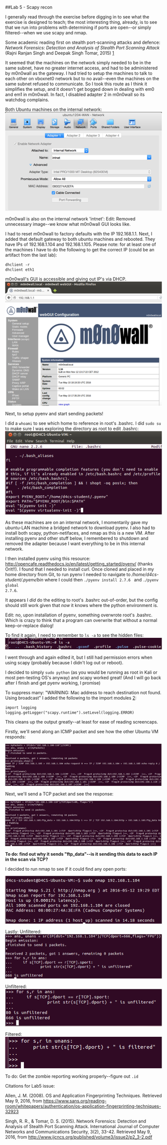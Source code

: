 ##Lab 5 - Scapy recon

I generally read through the exercise before digging in to see what the exercise is designed to teach; the most interesting thing, already, is to see that we run into problems with determining if ports are open--or simply filtered--when we use scapy and nmap.

Some academic reading first on stealth port-scanning attacks and defence: 
<em>Network Forensics: Detection and Analysis of Stealth Port Scanning Attack</em> (Rajni Ranjan Singh and Deepak Singh Tomar, 2015) [1]

It seemed that the machines on the network simply needed to be in the same subnet, have no greater internet access, and had to be administered by m0n0wall as the gateway.  I had tried to setup the machines to talk to each other on vboxnet0 network but to no avail--even the machines on the same subnet refused to communicate.  So I took this route as I think it simplifies the setup, and it doesn't get bogged down in dealing with em0 and em1 in m0n0wall. In fact, I disabled adapter 2 in m0n0wall so its watchdog complains.

Both Ubuntu machines on the internal network:
![Both ubuntu machines on internal network](/images/ubuntu-wan_and_lan_on_internal_network.png)

m0n0wall is also on the internal network 'intnet':
Edit: Removed unnecessary image--we know what m0n0wall GUI looks like.

I had to reset m0n0wall to factory defaults with the IP 192.168.1.1.  Next, I added that default gateway to both ubuntu machines and rebooted. They have IPs of 192.168.1.104 and 192.168.1.105.
Please note:  for at least one of the machines I have to do the following to get the correct IP (could be an artifact from the last lab):

    dhclient -r
    dhclient eth1
    
    
m0n0wall's GUI is accessible and giving out IP's via DHCP.  
![m0n0wall GUI is accessible](/images/m0n0wall_gui_accessible.png)

Next, to setup pyenv and start sending packets!

I did a <code>whoami</code> to see which home to reference in root's .bashrc.
I did <code>sudo su</code> to make sure I was exploring the directory as root to edit .bashrc:
![Root's .bashrc edited](/images/roots_bashrc.png)

As these machines are on an internal network, I momentarily gave my ubuntu-LAN machine a bridged network to download pyenv. I also had to install both scapy, python-netifaces, and nmap as this is a new VM.  After installing pyenv and other stuff below, I remembered to shutdown and removed the adapter because I want everything to be in this internal network.

I then installed pyenv using this resource: http://opencafe.readthedocs.io/en/latest/getting_started/pyenv/ (thanks Orit!!).
I found that I needed to install curl.  Once cloned and placed in my home directory from Git, to run pyenv I needed to navigate to <em>/home/d4cs-student/.pyenv/bin</em> where I could then <code>./pyenv install 2.7.6
</code> and <code>./pyenv global 2.7.6</code>.

It appears I _did_ do the editing to root's .bashrc out-of-order, but the config should still work given that _now_ it knows where the python environment is.  

Edit: no, upon installation of pyenv, something overwrote root's .bashrc.  Which is crazy to think that a program can overwrite that without a normal keep-or-replace dialog!

To find it again, I need to remember to <code>ls -a</code> to see the hidden files:
![ls -a](/images/LAB5-using_ls-a.png)

I went through and again edited it, but I still had permission errors when using scapy (probably because I didn't log out or reboot).

I decided to simply <code>sudo python</code> (as you would be running as root in Kali or most pen-testing OS's anyway) and scapy worked great! (And I will go back after I finish and get pyenv working, I promise)

To suppress many: "WARNING: Mac address to reach destination not found. Using broadcast" I added the following to the import modules  [2]:

    import logging
    logging.getLogger("scapy.runtime").setLevel(logging.ERROR)

This cleans up the output greatly--at least for ease of reading screencaps.

Firstly, we'll send along an ICMP packet and see how the other Ubuntu VM responds:

![python shell, scapy, and an ICMP packet](/images/LAB5-scapy-ICMP.png)

Next, we'll send a TCP packet and see the response:

![python shell, scapy, and a TCP packet](/images/LAB5-scapy-TCP.png)

**To do:  find out why it sends "ftp_data"--is it sending this data to each IP in the scan via TCP?**

I decided to run nmap to see if it could find any open ports:

![using nmap on remote Ubuntu VM](/images/LAB5-using_nmap.png)


Lastly:
Unfiltered:
![Unfiltered:](/images/Lab5-unfiltered1.png)

Unfiltered:
![Unfiltered:](/images/Lab5-unfiltered2.png)

Filtered:
![Filtered:](/images/Lab5-filtered.png)


To do:
Get the zombie reporting working properly--figure out <code>.id</code>




Citations for Lab5 issue:

Allen, J. M. (2008). OS and Application Fingerprinting Techniques. Retrieved May 9, 2016, from https://www.sans.org/reading-room/whitepapers/authentication/os-application-fingerprinting-techniques-32923 

Singh, R. R., & Tomar, D. S. (2015). Network Forensics: Detection and Analysis of Stealth Port Scanning Attack. International Journal of Computer Networks and Communications Security, 3(2), 33-42. Retrieved May 9, 2016, from http://www.ijcncs.org/published/volume3/issue2/p2_3-2.pdf


[1]: http://www.ijcncs.org/published/volume3/issue2/p2_3-2.pdf        "Singh and Tomar, 2015"
[2]: http://resources.infosecinstitute.com/what-is-scapy/
